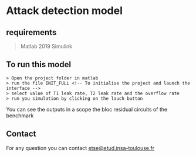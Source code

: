 # Attack detection model
## requirements
> Matlab 2019
> Simulink

## To run this model 
```
> Open the project folder in matlab
> run the file INIT_FULL <!-- To initialise the project and launch the interface -->
> select value of T1 leak rate, T2 leak rate and the overflow rate
> run you simulation by clicking on the lauch button
```
You can see the outputs in a scope the bloc residual circuits of the benchmark

## Contact 
For any question you can contact [etse@etud.insa-toulouse.fr](mailto:etse@etud.insa-toulouse.fr)
